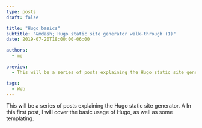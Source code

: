 ```yaml
---
type: posts
draft: false

title: "Hugo basics"
subtitle: "&mdash; Hugo static site generator walk-through (1)"
date: 2019-07-20T18:00:00-06:00

authors:
  - me

preview:
  - This will be a series of posts explaining the Hugo static site generator. A In this first post, I will cover the basic usage of Hugo, as well as some templating.

tags:
  - Web
---
```


This will be a series of posts explaining the Hugo static site generator. A In this first post, I will cover the basic usage of Hugo, as well as some templating.
